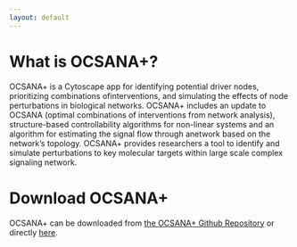 ```yaml
---
layout: default
---
```



<!-- [Link to another page](./another-page.html). -->

# What is OCSANA+?

OCSANA+ is a Cytoscape app for identifying potential driver nodes, prioritizing combinations ofinterventions, and simulating the effects of node perturbations in biological networks. OCSANA+ includes an update to OCSANA (optimal combinations of interventions from network analysis),  structure-based controllability algorithms for non-linear systems and an algorithm for estimating the signal flow through anetwork based on the network’s topology. OCSANA+ provides researchers a tool to identify and simulate perturbations to key molecular targets within large scale complex signaling network.

# Download OCSANA+

OCSANA+ can be downloaded from [the OCSANA+ Github Repository](https://github.com/VeraLiconaResearchGroup/OCSANA-Plus_SourceCode/tree/master/OCSANA_Plus/target) or directly [here](https://github.com/VeraLiconaResearchGroup/OCSANA-Plus_SourceCode/raw/master/OCSANA_Plus/target/OCSANA-0.1-SNAPSHOT.jar).